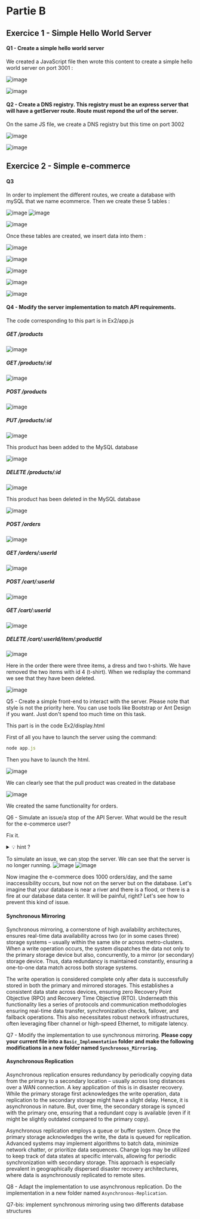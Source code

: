 # Partie B

##  Exercice 1 - Simple Hello World Server

#### Q1 - Create a simple hello world server

We created a JavaScript file then wrote this content to create a simple hello world server on port 3001 :

![image](https://github.com/mariondss/Decentralization_Workshop3/assets/114142047/d2cec9c5-1f30-43d5-8d1b-19666625db8d)

![image](https://github.com/mariondss/Decentralization_Workshop3/assets/114142047/23f521e0-ce95-4150-a7b5-c006455657dc)


#### Q2 - Create a DNS registry. This registry must be an express server that will have a getServer route. Route must repond the url of the server.

On the same JS file, we create a DNS registry but this time on port 3002

![image](https://github.com/mariondss/Decentralization_Workshop3/assets/114142047/f4412f37-1fcd-487a-8cb4-2757fa8d5a23)

![image](https://github.com/mariondss/Decentralization_Workshop3/assets/114142047/3d9e7433-55ee-446f-b303-c098b62d6983)


##  Exercice 2 - Simple e-commerce

#### Q3 
In order to implement the different routes, we create a database with mySQL that we name ecommerce. Then we create these 5 tables : 

![image](https://github.com/mariondss/Decentralization_Workshop3/assets/114142047/6a83df25-0eff-4c42-b8a3-7f9e63e5fccf)
![image](https://github.com/mariondss/Decentralization_Workshop3/assets/114142047/79fb1b90-9bc3-4426-9670-81bd62545ce1)

![image](https://github.com/mariondss/Decentralization_Workshop3/assets/114142047/e7117088-33e9-4fe2-8c5c-be4c29a572a1)

Once these tables are created, we insert data into them :

![image](https://github.com/mariondss/Decentralization_Workshop3/assets/114142047/62470ff3-4ada-4800-897f-e9b442c0d6d9)

![image](https://github.com/mariondss/Decentralization_Workshop3/assets/114142047/dc22ee09-6757-4bec-bb03-cd196f5b7d47)

![image](https://github.com/mariondss/Decentralization_Workshop3/assets/114142047/1e617b30-2455-473a-9ed7-e2c978dcd911)

![image](https://github.com/mariondss/Decentralization_Workshop3/assets/114142047/ecb190bd-0883-4633-baef-e44595f5a571)

![image](https://github.com/mariondss/Decentralization_Workshop3/assets/114142047/07ba1300-1e47-40fe-9d41-9bb40143f492)


#### Q4 - Modify the server implementation to match API requirements.

The code corresponding to this part is in Ex2/app.js

#####  GET /products

![image](https://github.com/mariondss/Decentralization_Workshop3/assets/114142047/60805f25-3272-401e-a292-244dd9df6d0d)


#####  GET /products/:id

![image](https://github.com/mariondss/Decentralization_Workshop3/assets/114142047/9a22c2bd-e508-4d97-8bcd-a772b2c32fff)


#####  POST /products

![image](https://github.com/mariondss/Decentralization_Workshop3/assets/114142047/271e5372-4951-4520-a73f-ff24d5c1270c)


#####  PUT /products/:id

![image](https://github.com/mariondss/Decentralization_Workshop3/assets/114142047/d8ecc14e-906f-403d-973b-487453b09aa0)

This product has been added to the MySQL database

![image](https://github.com/mariondss/Decentralization_Workshop3/assets/114142047/0e4824a9-4b2d-4d5d-bbe3-6fa1302d9be2)


#####  DELETE /products/:id

![image](https://github.com/mariondss/Decentralization_Workshop3/assets/114142047/7a4e9cf0-f3a4-4622-a8c8-37d72d23d4c2)

This product has been deleted in the MySQL database

![image](https://github.com/mariondss/Decentralization_Workshop3/assets/114142047/88621f6e-3fa1-46a8-9dfc-67a6dc6f602b)


#####  POST /orders

![image](https://github.com/mariondss/Decentralization_Workshop3/assets/114142047/a0357c86-4b34-4ed1-9b0c-05c6200e4f72)


#####  GET /orders/:userId

![image](https://github.com/mariondss/Decentralization_Workshop3/assets/114142047/da9484fe-b5e7-4fad-80de-4770c52a27ec)


#####  POST /cart/:userId

![image](https://github.com/mariondss/Decentralization_Workshop3/assets/114142047/d85ba51b-9ab9-4984-bdd7-dbff730bf2ac)


#####  GET /cart/:userId

![image](https://github.com/mariondss/Decentralization_Workshop3/assets/114142047/70360174-709e-42a8-a49a-af4a49d70464)


#####  DELETE /cart/:userId/item/:productId

![image](https://github.com/mariondss/Decentralization_Workshop3/assets/114142047/b39db948-37f1-4106-915f-886719404a68)

Here in the order there were three items, a dress and two t-shirts. We have removed the two items with id 4 (t-shirt). When we redisplay the command we see that they have been deleted.

![image](https://github.com/mariondss/Decentralization_Workshop3/assets/114142047/9109c433-1c4f-4c62-84db-166f56650c90)



Q5 - Create a simple front-end to interact with the server. Please note that style is not the priority here. You can use tools like Bootstrap or Ant Design if you want. Just don't spend too much time on this task.

This part is in the code Ex2/display.html

First of all you have to launch the server using the command: 
```javascript
node app.js
```
Then you have to launch the html.

![image](https://github.com/mariondss/Decentralization_Workshop3/assets/114142047/3b016f2c-4840-47ad-be2e-24077cd27d56)

We can clearly see that the pull product was created in the database

![image](https://github.com/mariondss/Decentralization_Workshop3/assets/114142047/42b0fefe-9327-4947-8d7e-a16a4b06cffd)

We created the same functionality for orders.


Q6 - Simulate an issue/a stop of the API Server. What would be the result for the e-commerce user?

Fix it.
<details>
    <summary>💡 hint ?</summary>
    Modify the DNS.
</details>

To simulate an issue, we can stop the server. We can see that the server is no longer running.
![image](https://github.com/mariondss/Decentralization_Workshop3/assets/82099171/9adf8e8b-1bc9-49ee-b0ca-4ab9174b2857)
![image](https://github.com/mariondss/Decentralization_Workshop3/assets/82099171/ff2a679e-d2eb-4c6f-9ace-043ef61d8264)



Now imagine the e-commerce does 1000 orders/day, and the same inaccessibility occurs, but now not on the server but on the database. Let's imagine that your database is near a river and there is a flood, or there is a fire at our database data center. It will be painful, right? Let's see how to prevent this kind of issue.

#### Synchronous Mirroring

Synchronous mirroring, a cornerstone of high availability architectures, ensures real-time data availability across two (or in some cases three) storage systems – usually within the same site or across metro-clusters. When a write operation occurs, the system dispatches the data not only to the primary storage device but also, concurrently, to a mirror (or secondary) storage device. Thus, data redundancy is maintained constantly, ensuring a one-to-one data match across both storage systems.

The write operation is considered complete only after data is successfully stored in both the primary and mirrored storages. This establishes a consistent data state across devices, ensuring zero Recovery Point Objective (RPO) and Recovery Time Objective (RTO). Underneath this functionality lies a series of protocols and communication methodologies ensuring real-time data transfer, synchronization checks, failover, and failback operations. This also necessitates robust network infrastructures, often leveraging fiber channel or high-speed Ethernet, to mitigate latency.

Q7 - Modify the implementation to use synchronous mirroring. **Please copy your current file into a `Basic_Implementation` folder and make the following modifications in a new folder named `Synchronous_Mirroring`.**

#### Asynchronous Replication

Asynchronous replication ensures redundancy by periodically copying data from the primary to a secondary location – usually across long distances over a WAN connection. A key application of this is in disaster recovery. While the primary storage first acknowledges the write operation, data replication to the secondary storage might have a slight delay. Hence, it is asynchronous in nature. But, over time, the secondary storage is synced with the primary one, ensuring that a redundant copy is available (even if it might be slightly outdated compared to the primary copy).

Asynchronous replication employs a queue or buffer system. Once the primary storage acknowledges the write, the data is queued for replication. Advanced systems may implement algorithms to batch data, minimize network chatter, or prioritize data sequences. Change logs may be utilized to keep track of data states at specific intervals, allowing for periodic synchronization with secondary storage. This approach is especially prevalent in geographically dispersed disaster recovery architectures, where data is asynchronously replicated to remote sites.

Q8 - Adapt the implementation to use asynchronous replication. Do the implementation in a new folder named `Asynchronous-Replication`.


Q7-bis: implement synchronous mirroring using two differents database structures
